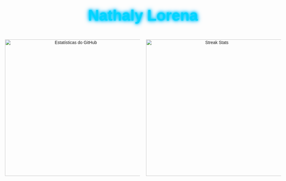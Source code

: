 <div align="center" style="font-family: Arial, sans-serif; background-image: url('https://via.placeholder.com/1500x500.png?text=Fundo+Personalizado'); background-size: cover; padding: 30px; border-radius: 10px;">

<h1 style="font-size: 50px; color: #00d4ff; text-shadow: 0 0 10px #00d4ff, 0 0 20px #00aaff; animation: glow 1.5s infinite;">Nathaly Lorena</h1>

<br/>

<div style="display: flex; justify-content: center; gap: 20px;">
  <img src="https://github-readme-stats.vercel.app/api?username=nathalylorena&show_icons=true&theme=tokyonight&title_color=00d4ff&icon_color=00d4ff&text_color=ffffff&bg_color=00000000" alt="Estatísticas do GitHub" width="450px" />
  <img src="https://github-readme-streak-stats.herokuapp.com?user=nathalylorena&theme=tokyonight&background=00000000&ring=00d4ff&fire=00d4ff&currStreakLabel=00d4ff&sideNums=00d4ff" alt="Streak Stats" width="450px" />
</div>

</div>

<style>
@keyframes glow {
  0% {
    text-shadow: 0 0 5px #00d4ff, 0 0 10px #00d4ff, 0 0 15px #00aaff;
  }
  50% {
    text-shadow: 0 0 20px #00d4ff, 0 0 30px #00aaff, 0 0 40px #0077ff;
  }
  100% {
    text-shadow: 0 0 5px #00d4ff, 0 0 10px #00d4ff, 0 0 15px #00aaff;
  }
}
</style>
